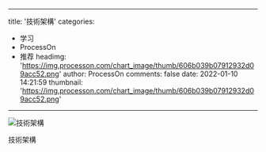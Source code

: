 
---
title: '技術架構'
categories: 
 - 学习
 - ProcessOn
 - 推荐
headimg: 'https://img.processon.com/chart_image/thumb/606b039b07912932d09acc52.png'
author: ProcessOn
comments: false
date: 2022-01-10 14:21:59
thumbnail: 'https://img.processon.com/chart_image/thumb/606b039b07912932d09acc52.png'
---

<div>   
<img class="thumb" alt="技術架構" src="https://img.processon.com/chart_image/thumb/606b039b07912932d09acc52.png" referrerpolicy="no-referrer">
<p>技術架構</p>  
</div>
            